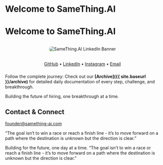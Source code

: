 <!-- Minimal homepage per user request -->
<!-- Minimal homepage per user request -->
# Welcome to SameThing.AI
<!-- Minimal homepage per user request -->
# Welcome to SameThing.AI

<div style="text-align: center; margin: 2rem 0;">
  <img src="{{ site.baseurl }}/assets/images/linkedin%20banner.png" alt="SameThing.AI LinkedIn Banner" style="max-width: 100%; height: auto; border-radius: 8px;">
</div>

<!-- Social icons -->
<div style="text-align: center; margin: 1.5rem 0;">
  <a href="https://github.com/SameThing-AI" target="_blank" rel="noopener noreferrer">GitHub</a> •
  <a href="https://www.linkedin.com/company/samething-ai" target="_blank" rel="noopener noreferrer">LinkedIn</a> •
  <a href="https://instagram.com/samething.ai" target="_blank" rel="noopener noreferrer">Instagram</a> •
  <a href="mailto:founder@samething-ai.com">Email</a>
</div>

Follow the complete journey: Check out our **[Archive]({{ site.baseurl }}/archive)** for detailed daily documentation of every step, challenge, and breakthrough.

Building the future of hiring, one breakthrough at a time.

## Contact & Connect

founder@samething-ai.com

“The goal isn’t to win a race or reach a finish line - it’s to move forward on a path where the destination is unknown but the direction is clear.”

Building for the future, one day at a time.
“The goal isn’t to win a race or reach a finish line - it’s to move forward on a path where the destination is unknown but the direction is clear.”
